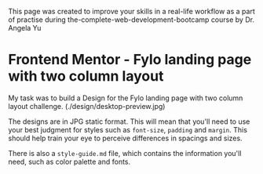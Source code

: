 This page was created to improve your skills in a real-life workflow  as a part of practise
during the-complete-web-development-bootcamp course by Dr. Angela Yu

# Frontend Mentor - Fylo landing page with two column layout

My task was to build a Design for the Fylo landing page with two column layout challenge. (./design/desktop-preview.jpg)

The designs are in JPG static format. This will mean that you'll need to use your best judgment for styles such as `font-size`, `padding` and `margin`. 
This should help train your eye to perceive differences in spacings and sizes.

There is also a `style-guide.md` file, which contains the information you'll need, such as color palette and fonts.

